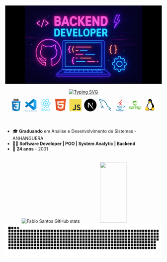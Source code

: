 <!-- Banner -->
<p align="center">
  <img src="backend.png" alt="Wallpaper"/>
</p>
<!-- Typing SVG -->
<p align="center">
  <a href="https://git.io/typing-svg">
    <img src="https://readme-typing-svg.herokuapp.com/?color=007BFF&size=25&center=true&vCenter=true&width=1000&lines=Fábio+Santos!;Be+Welcome!+:%29" alt="Typing SVG">
  </a>
</p>
<!-- Icone de tecs -->
<div align="center">
  <img src="https://github.com/devicons/devicon/blob/master/icons/css3/css3-original-wordmark.svg" title="CSS3" alt="CSS" width="40" height="40"/>&nbsp;
  <img src="https://github.com/devicons/devicon/blob/master/icons/vscode/vscode-original-wordmark.svg" title="VSCode" alt="VsCode" width="40" height="40"/>&nbsp;
  <img src="https://github.com/devicons/devicon/blob/master/icons/react/react-original-wordmark.svg" title="React" alt="React" width="40" height="40"/>&nbsp;
  <img src="https://github.com/devicons/devicon/blob/master/icons/html5/html5-original.svg" title="HTML5" alt="HTML" width="40" height="40"/>&nbsp;
  <img src="https://github.com/devicons/devicon/blob/master/icons/javascript/javascript-original.svg" title="JavaScript" alt="JavaScript" width="40" height="40"/>&nbsp;
  <img src="https://github.com/devicons/devicon/blob/master/icons/nextjs/nextjs-original.svg" title="NEXTJS" alt="NextJs" width="40" height="40"/>&nbsp;
  <img src="https://github.com/devicons/devicon/blob/master/icons/mysql/mysql-original.svg" title="MySQL" alt="MYSQL" width="40" height="40"/>&nbsp;
  <img src="https://github.com/devicons/devicon/blob/master/icons/java/java-original.svg" title="Java" alt="java" width="40" height="40"/>&nbsp;
  <img src="https://github.com/devicons/devicon/blob/master/icons/spring/spring-original-wordmark.svg" title="Spring" alt="Spring" width="40" height="40"/>&nbsp;
  <img src="https://github.com/champs-8/champs-8/raw/master/assets/linux.svg" title="Linux" alt="Linux" width="40" height="40"/>&nbsp;
</div>
  
</div>
</br>

<!-- Informações com emojis alinhadas à esquerda -->
<div style="text-align: left; padding: 20px 0;">
  <ul>
    <!-- <li>💻 <strong>Técnica</strong> em Análise e Desenvolvimento de Sistemas - SENAI</li>-->
    <li>🎓 <strong>Graduando</strong> em Analise e Desenvolvimento de Sistemas - ANHANGUERA</li>
    <li>👩‍💻 <strong>Software Developer | POO | System Analytic | Backend </strong></li>
    <li>🎂 <strong>24 anos</strong> - 2001</li>
  </ul>
</div>

<!-- GitHub Stats -->
<div align="center">  
  <img width="49%" height="195px" src="https://github-readme-stats.vercel.app/api?username=champs-8&show_icons=true&count_private=true&hide_border=true&title_color=007BFF&icon_color=007BFF&text_color=c9d1d9&bg_color=0d1117" alt="Fabio Santos GitHub stats" title="Fabio Santos GitHub status"/> 
  <img width="41%" height="195px" src="https://github-readme-stats.vercel.app/api/top-langs/?username=champs-8&layout=compact&hide_border=true&title_color=007BFF&text_color=007BFF&bg_color=0d1117" />
</div>

<!-- Snake Animation -->
<picture>
  <source media="(prefers-color-scheme: dark)" srcset="https://raw.githubusercontent.com/champs-8/champs-8/output/github-snake-dark.svg" />
  <source media="(prefers-color-scheme: light)" srcset="https://raw.githubusercontent.com/champs-8/champs-8/output/github-snake.svg" />
  <img alt="github-snake" src="https://raw.githubusercontent.com/champs-8/champs-8/output/github-snake.svg" />
</picture>
